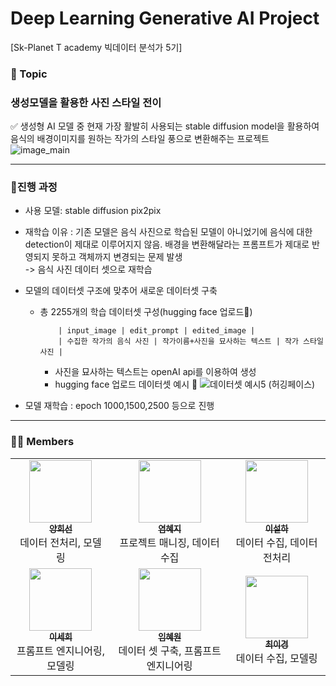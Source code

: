 # Deep Learning Generative AI Project  
[Sk-Planet T academy 빅데이터 분석가 5기]
 

<h3>📌 Topic</h3>
<h3>생성모델을 활용한 사진 스타일 전이</h3>
✅ 생성형 AI 모델 중 현재 가장 활발히 사용되는 stable diffusion model을 활용하여 음식의 배경이미지를 원하는 작가의 스타일 풍으로 변환해주는 프로젝트

<img alt="image_main" src="https://github.com/2-sehee/ASAC_5th_DL_Project/assets/174074112/0287511b-e0b5-4a45-bac4-726d2647fc5e"/>

--------------------------------------
### 📌진행 과정
- 사용 모델: stable diffusion pix2pix
- 재학습 이유 : 기존 모델은 음식 사진으로 학습된 모델이 아니었기에 음식에 대한 detection이 제대로 이루어지지 않음. 배경을 변환해달라는 프롬프트가 제대로 반영되지 못하고 객체까지 변경되는 문제 발생
    <br>-> 음식 사진 데이터 셋으로 재학습 
  
- 모델의 데이터셋 구조에 맞추어 새로운 데이터셋 구축 
  - 총 2255개의 학습 데이터셋 구성(hugging face 업로드🤗)
            
            | input_image | edit_prompt | edited_image |
            | 수집한 작가의 음식 사진 | 작가이름+사진을 묘사하는 텍스트 | 작가 스타일 사진 |

    * 사진을 묘사하는 텍스트는 openAI api를 이용하여 생성
    * hugging face 업로드 데이터셋 예시 🤗
      ![데이터셋 예시5 (허깅페이스)](https://github.com/user-attachments/assets/001fc3ff-ffcd-4d06-b571-c791f1830211)

- 모델 재학습 : epoch 1000,1500,2500 등으로 진행

--------------------------------------

### 🙋🏻 Members
<table>
  <tbody>
    <tr>
      <td align="center"><a href="https://github.com/heesunTUKorea">
          <img src="https://github.com/user-attachments/assets/a75f6ea6-78b8-4342-9fc9-a1247cc17eca" height="100px;" alt=""/><br /><sub><b>양희선</b></sub></a><br />데이터 전처리, 모델링</td>
      <td align="center"><a href="https://github.com/yeomsta">
          <img src="https://github.com/user-attachments/assets/024b4c2e-cd5c-4ee3-a4ef-9a32e8f3a295" height="100px;" alt=""/><br /><sub><b>염혜지</b></sub></a><br />프로젝트 매니징, 데이터 수집</td>
      <td align="center"><a href="https://github.com/seolhada">
          <img src="https://github.com/user-attachments/assets/8c328aec-ec66-4206-805e-04eb11721c12" height="100px;" alt=""/><br /><sub><b>이설하</b></sub></a><br />데이터 수집, 데이터 전처리</td>
      <tr/>
      <td align="center"><a href="https://github.com/2-sehee">
          <img src="https://github.com/user-attachments/assets/3f33e1a3-2b16-41b9-99fb-714467bd50d2" height="100px;" alt=""/><br /><sub><b>이세희</b></sub></a><br />프롬프트 엔지니어링, 모델링</td>
      <td align="center"><a href="https://github.com/oh-bom">
          <img src="https://github.com/user-attachments/assets/6c3d7db5-9e8c-444c-adf5-16818baa6891" height="100px;" alt=""/><br /><sub><b>임혜원</b></sub></a><br />데이터 셋 구축, 프롬프트 엔지니어링</td>
      <td align="center"><a href="https://github.com/LeekyeongChoi">
          <img src="https://github.com/user-attachments/assets/40539904-6f3a-4cd2-b3ae-a6ff5182ad87" height="100px;" alt=""/><br /><sub><b>최이경</b></sub></a><br />데이터 수집, 모델링</td>
    </tr>
  </tbody>
</table>
